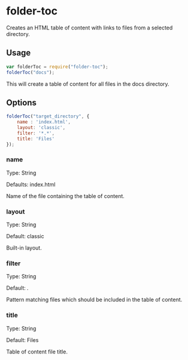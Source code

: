 # folder-toc


Creates an HTML table of content with links to files from a selected directory.

## Usage


```javascript
var folderToc = require("folder-toc");
folderToc("docs");
```

This will create a table of content for all files in the docs directory.

## Options

```javascript
folderToc("target_directory", {
	name : 'index.html',
	layout: 'classic',
	filter: '*.*',
	title: 'Files'	
});
```

### name

Type: String 

Defaults: index.html

Name of the file containing the table of content.

### layout

Type: String

Default: classic

Built-in layout.

### filter

Type: String

Default: *.*

Pattern matching files which should be included in the table of content.

### title

Type: String

Default: Files

Table of content file title.

